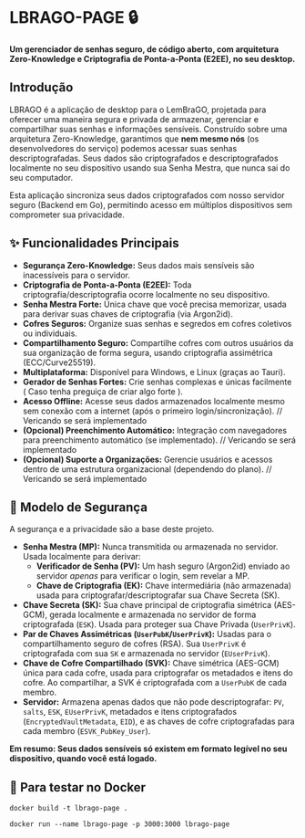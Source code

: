 # LBRAGO-PAGE 🔒

**Um gerenciador de senhas seguro, de código aberto, com arquitetura Zero-Knowledge e Criptografia de Ponta-a-Ponta (E2EE), no seu desktop.**

## Introdução

LBRAGO é a aplicação de desktop para o LemBraGO, projetada para oferecer uma maneira segura e privada de armazenar, gerenciar e compartilhar suas senhas e informações sensíveis. Construído sobre uma arquitetura Zero-Knowledge, garantimos que **nem mesmo nós** (os desenvolvedores do serviço) podemos acessar suas senhas descriptografadas. Seus dados são criptografados e descriptografados localmente no seu dispositivo usando sua Senha Mestra, que nunca sai do seu computador.

Esta aplicação sincroniza seus dados criptografados com nosso servidor seguro (Backend em Go), permitindo acesso em múltiplos dispositivos sem comprometer sua privacidade.

## ✨ Funcionalidades Principais

* **Segurança Zero-Knowledge:** Seus dados mais sensíveis são inacessíveis para o servidor.
* **Criptografia de Ponta-a-Ponta (E2EE):** Toda criptografia/descriptografia ocorre localmente no seu dispositivo.
* **Senha Mestra Forte:** Única chave que você precisa memorizar, usada para derivar suas chaves de criptografia (via Argon2id).
* **Cofres Seguros:** Organize suas senhas e segredos em cofres coletivos ou individuais.
* **Compartilhamento Seguro:** Compartilhe cofres com outros usuários da sua organização de forma segura, usando criptografia assimétrica (ECC/Curve25519).
* **Multiplataforma:** Disponível para Windows, e Linux (graças ao Tauri).
* **Gerador de Senhas Fortes:** Crie senhas complexas e únicas facilmente ( Caso tenha preguiça de criar algo forte ).
* **Acesso Offline:** Acesse seus dados armazenados localmente mesmo sem conexão com a internet (após o primeiro login/sincronização). // Vericando se será implementado
* **(Opcional) Preenchimento Automático:** Integração com navegadores para preenchimento automático (se implementado). // Vericando se será implementado
* **(Opcional) Suporte a Organizações:** Gerencie usuários e acessos dentro de uma estrutura organizacional (dependendo do plano). // Vericando se será implementado

## 🔐 Modelo de Segurança

A segurança e a privacidade são a base deste projeto.

* **Senha Mestra (MP):** Nunca transmitida ou armazenada no servidor. Usada localmente para derivar:
    * **Verificador de Senha (PV):** Um hash seguro (Argon2id) enviado ao servidor *apenas* para verificar o login, sem revelar a MP.
    * **Chave de Criptografia (EK):** Chave intermediária (não armazenada) usada para criptografar/descriptografar sua Chave Secreta (SK).
* **Chave Secreta (SK):** Sua chave principal de criptografia simétrica (AES-GCM), gerada localmente e armazenada no servidor de forma criptografada (`ESK`). Usada para proteger sua Chave Privada (`UserPrivK`).
* **Par de Chaves Assimétricas (`UserPubK`/`UserPrivK`):** Usadas para o compartilhamento seguro de cofres (RSA). Sua `UserPrivK` é criptografada com sua `SK` e armazenada no servidor (`EUserPrivK`).
* **Chave de Cofre Compartilhado (SVK):** Chave simétrica (AES-GCM) única para cada cofre, usada para criptografar os metadados e itens do cofre. Ao compartilhar, a SVK é criptografada com a `UserPubK` de cada membro.
* **Servidor:** Armazena apenas dados que não pode descriptografar: `PV`, `salts`, `ESK`, `EUserPrivK`, metadados e itens criptografados (`EncryptedVaultMetadata`, `EID`), e as chaves de cofre criptografadas para cada membro (`ESVK_PubKey_User`).

**Em resumo: Seus dados sensíveis só existem em formato legível no seu dispositivo, quando você está logado.**

## 🚀 Para testar no Docker 

    docker build -t lbrago-page .

    docker run --name lbrago-page -p 3000:3000 lbrago-page
